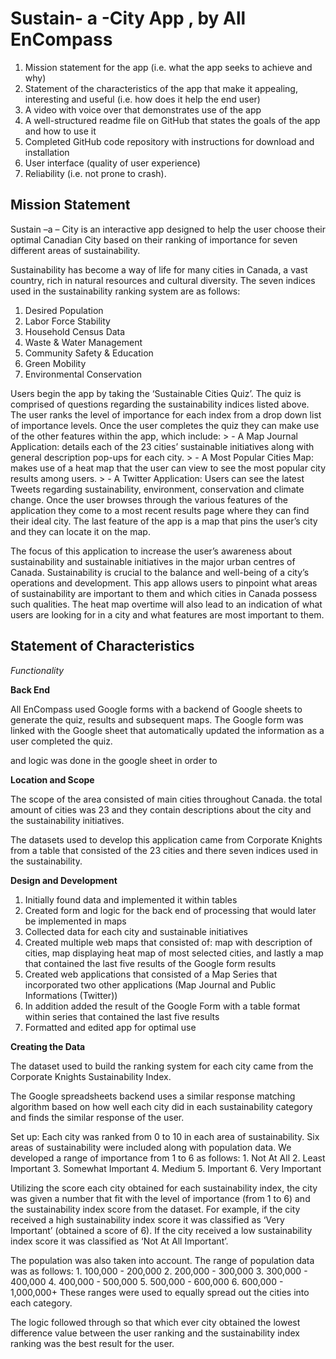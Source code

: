 Sustain- a -City App , by All EnCompass
=======================================

1.  Mission statement for the app (i.e. what the app seeks to achieve
    and why)
2.  Statement of the characteristics of the app that make it appealing,
    interesting and useful (i.e. how does it help the end user)
3.  A video with voice over that demonstrates use of the app
4.  A well-structured readme file on GitHub that states the goals of the
    app and how to use it
5.  Completed GitHub code repository with instructions for download and
    installation
6.  User interface (quality of user experience)
7.  Reliability (i.e. not prone to crash).

Mission Statement
-----------------

Sustain –a – City is an interactive app designed to help the user choose
their optimal Canadian City based on their ranking of importance for
seven different areas of sustainability.

Sustainability has become a way of life for many cities in Canada, a
vast country, rich in natural resources and cultural diversity. The
seven indices used in the sustainability ranking system are as follows:

1.  Desired Population
2.  Labor Force Stability
3.  Household Census Data
4.  Waste & Water Management
5.  Community Safety & Education
6.  Green Mobility
7.  Environmental Conservation

Users begin the app by taking the ‘Sustainable Cities Quiz’. The quiz is
comprised of questions regarding the sustainability indices listed
above. The user ranks the level of importance for each index from a drop
down list of importance levels. Once the user completes the quiz they
can make use of the other features within the app, which include: \> - A
Map Journal Application: details each of the 23 cities’ sustainable
initiatives along with general description pop-ups for each city. \> - A
Most Popular Cities Map: makes use of a heat map that the user can view
to see the most popular city results among users. \> - A Twitter
Application: Users can see the latest Tweets regarding sustainability,
environment, conservation and climate change. Once the user browses
through the various features of the application they come to a most
recent results page where they can find their ideal city. The last
feature of the app is a map that pins the user’s city and they can
locate it on the map.

The focus of this application to increase the user’s awareness about
sustainability and sustainable initiatives in the major urban centres of
Canada. Sustainability is crucial to the balance and well-being of a
city’s operations and development. This app allows users to pinpoint
what areas of sustainability are important to them and which cities in
Canada possess such qualities. The heat map overtime will also lead to
an indication of what users are looking for in a city and what features
are most important to them.

Statement of Characteristics
----------------------------

*Functionality*

**Back End**

All EnCompass used Google forms with a backend of Google sheets to
generate the quiz, results and subsequent maps. The Google form was
linked with the Google sheet that automatically updated the information
as a user completed the quiz.

and logic was done in the google sheet in order to

**Location and Scope**

The scope of the area consisted of main cities throughout Canada. the
total amount of cities was 23 and they contain descriptions about the
city and the sustainability initiatives.

The datasets used to develop this application came from Corporate
Knights from a table that consisted of the 23 cities and there seven
indices used in the sustainability.

**Design and Development**

1.  Initially found data and implemented it within tables
2.  Created form and logic for the back end of processing that would
    later be implemented in maps
3.  Collected data for each city and sustainable initiatives
4.  Created multiple web maps that consisted of: map with description of
    cities, map displaying heat map of most selected cities, and lastly
    a map that contained the last five results of the Google form
    results
5.  Created web applications that consisted of a Map Series that
    incorporated two other applications (Map Journal and Public
    Informations (Twitter))
6.  In addition added the result of the Google Form with a table format
    within series that contained the last five results
7.  Formatted and edited app for optimal use

**Creating the Data**

The dataset used to build the ranking system for each city came from the
Corporate Knights Sustainability Index.

The Google spreadsheets backend uses a similar response matching
algorithm based on how well each city did in each sustainability
category and finds the similar response of the user.

Set up: Each city was ranked from 0 to 10 in each area of
sustainability. Six areas of sustainability were included along with
population data. We developed a range of importance from 1 to 6 as
follows: 1. Not At All 2. Least Important 3. Somewhat Important 4.
Medium 5. Important 6. Very Important

Utilizing the score each city obtained for each sustainability index,
the city was given a number that fit with the level of importance (from
1 to 6) and the sustainability index score from the dataset. For
example, if the city received a high sustainability index score it was
classified as ‘Very Important’ (obtained a score of 6). If the city
received a low sustainability index score it was classified as ‘Not At
All Important’.

The population was also taken into account. The range of population data
was as follows: 1. 100,000 - 200,000 2. 200,000 - 300,000 3. 300,000 -
400,000 4. 400,000 - 500,000 5. 500,000 - 600,000 6. 600,000 -
1,000,000+ These ranges were used to equally spread out the cities into
each category.

The logic followed through so that which ever city obtained the lowest
difference value between the user ranking and the sustainability index
ranking was the best result for the user.
